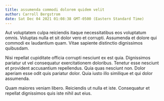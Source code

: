 ```yaml
---
title: assumenda commodi dolorem quidem velit
author: Carroll Bergstrom
date: Sat Dec 04 2021 01:08:38 GMT-0500 (Eastern Standard Time)
---
```

Aut voluptatem culpa reiciendis itaque necessitatibus eos voluptatum omnis. Voluptas nulla et sit dolor vero et corrupti. Assumenda et dolore qui commodi ex laudantium quam. Vitae sapiente distinctio dignissimos quibusdam.

 Nisi repellat cupiditate officia corrupti nesciunt ex est quia. Dignissimos pariatur ut vel consequatur exercitationem doloribus. Tenetur esse nesciunt et provident accusantium repellendus. Quia quas nesciunt non. Dolor aperiam esse odit quis pariatur dolor. Quia iusto illo similique et qui dolor assumenda.

 Quam maiores veniam libero. Reiciendis ut nulla et iste. Consequatur et repellat dignissimos quis iste nihil aut eius.